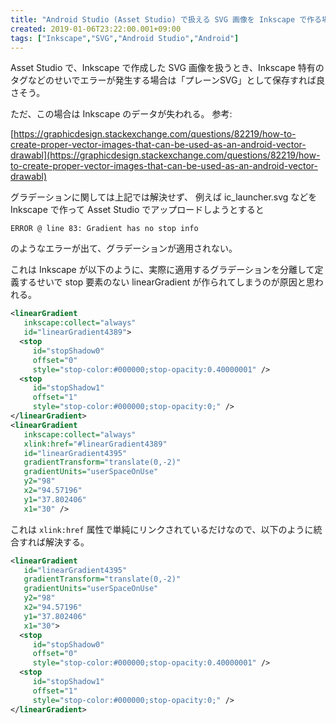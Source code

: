 ```yaml
---
title: "Android Studio (Asset Studio) で扱える SVG 画像を Inkscape で作る場合の注意点 (グラデーション)"
created: 2019-01-06T23:22:00.001+09:00
tags: ["Inkscape","SVG","Android Studio","Android"]
---
```

Asset Studio で、Inkscape で作成した SVG 画像を扱うとき、Inkscape 特有のタグなどのせいでエラーが発生する場合は「プレーンSVG」として保存すれば良さそう。

ただ、この場合は Inkscape のデータが失われる。
参考:

[https://graphicdesign.stackexchange.com/questions/82219/how-to-create-proper-vector-images-that-can-be-used-as-an-android-vector-drawabl](https://graphicdesign.stackexchange.com/questions/82219/how-to-create-proper-vector-images-that-can-be-used-as-an-android-vector-drawabl)

グラデーションに関しては上記では解決せず、
例えば ic\_launcher.svg などを Inkscape で作って Asset Studio でアップロードしようとすると

```
ERROR @ line 83: Gradient has no stop info
```

のようなエラーが出て、グラデーションが適用されない。
<!--more-->

これは Inkscape が以下のように、実際に適用するグラデーションを分離して定義するせいで stop 要素のない linearGradient が作られてしまうのが原因と思われる。

```xml
<linearGradient
   inkscape:collect="always"
   id="linearGradient4389">
  <stop
     id="stopShadow0"
     offset="0"
     style="stop-color:#000000;stop-opacity:0.40000001" />
  <stop
     id="stopShadow1"
     offset="1"
     style="stop-color:#000000;stop-opacity:0;" />
</linearGradient>
<linearGradient
   inkscape:collect="always"
   xlink:href="#linearGradient4389"
   id="linearGradient4395"
   gradientTransform="translate(0,-2)"
   gradientUnits="userSpaceOnUse"
   y2="98"
   x2="94.57196"
   y1="37.802406"
   x1="30" />
```

これは `xlink:href` 属性で単純にリンクされているだけなので、以下のように統合すれば解決する。

```xml
<linearGradient
   id="linearGradient4395"
   gradientTransform="translate(0,-2)"
   gradientUnits="userSpaceOnUse"
   y2="98"
   x2="94.57196"
   y1="37.802406"
   x1="30">
  <stop
     id="stopShadow0"
     offset="0"
     style="stop-color:#000000;stop-opacity:0.40000001" />
  <stop
     id="stopShadow1"
     offset="1"
     style="stop-color:#000000;stop-opacity:0;" />
</linearGradient>
```
